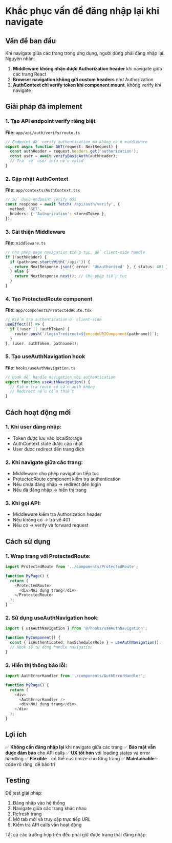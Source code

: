# Khắc phục vấn đề đăng nhập lại khi navigate

## Vấn đề ban đầu

Khi navigate giữa các trang trong ứng dụng, người dùng phải đăng nhập lại. Nguyên nhân:

1. **Middleware không nhận được Authorization header** khi navigate giữa các trang React
2. **Browser navigation không gửi custom headers** như Authorization
3. **AuthContext chỉ verify token khi component mount**, không verify khi navigate

## Giải pháp đã implement

### 1. Tạo API endpoint verify riêng biệt

**File:** `app/api/auth/verify/route.ts`
```typescript
// Endpoint để verify authentication mà không cần middleware
export async function GET(request: NextRequest) {
  const authHeader = request.headers.get('authorization');
  const user = await verifyBasicAuth(authHeader);
  // Trả về user info nếu valid
}
```

### 2. Cập nhật AuthContext

**File:** `app/contexts/AuthContext.tsx`
```typescript
// Sử dụng endpoint verify mới
const response = await fetch('/api/auth/verify', {
  method: 'GET',
  headers: { 'Authorization': storedToken },
});
```

### 3. Cải thiện Middleware

**File:** `middleware.ts`
```typescript
// Cho phép page navigation tiếp tục, để client-side handle
if (!authHeader) {
  if (pathname.startsWith('/api/')) {
    return NextResponse.json({ error: 'Unauthorized' }, { status: 401 });
  } else {
    return NextResponse.next(); // Cho phép tiếp tục
  }
}
```

### 4. Tạo ProtectedRoute component

**File:** `app/components/ProtectedRoute.tsx`
```typescript
// Kiểm tra authentication ở client-side
useEffect(() => {
  if (!user || !authToken) {
    router.push(`/login?redirect=${encodeURIComponent(pathname)}`);
  }
}, [user, authToken, pathname]);
```

### 5. Tạo useAuthNavigation hook

**File:** `hooks/useAuthNavigation.ts`
```typescript
// Hook để handle navigation với authentication
export function useAuthNavigation() {
  // Kiểm tra route có cần auth không
  // Redirect nếu cần thiết
}
```

## Cách hoạt động mới

### 1. Khi user đăng nhập:
- Token được lưu vào localStorage
- AuthContext state được cập nhật
- User được redirect đến trang đích

### 2. Khi navigate giữa các trang:
- Middleware cho phép navigation tiếp tục
- ProtectedRoute component kiểm tra authentication
- Nếu chưa đăng nhập → redirect đến login
- Nếu đã đăng nhập → hiển thị trang

### 3. Khi gọi API:
- Middleware kiểm tra Authorization header
- Nếu không có → trả về 401
- Nếu có → verify và forward request

## Cách sử dụng

### 1. Wrap trang với ProtectedRoute:
```typescript
import ProtectedRoute from '../components/ProtectedRoute';

function MyPage() {
  return (
    <ProtectedRoute>
      <div>Nội dung trang</div>
    </ProtectedRoute>
  );
}
```

### 2. Sử dụng useAuthNavigation hook:
```typescript
import { useAuthNavigation } from '@/hooks/useAuthNavigation';

function MyComponent() {
  const { isAuthenticated, hasSchedulerRole } = useAuthNavigation();
  // Hook sẽ tự động handle navigation
}
```

### 3. Hiển thị thông báo lỗi:
```typescript
import AuthErrorHandler from './components/AuthErrorHandler';

function MyPage() {
  return (
    <div>
      <AuthErrorHandler />
      <div>Nội dung trang</div>
    </div>
  );
}
```

## Lợi ích

✅ **Không cần đăng nhập lại** khi navigate giữa các trang
✅ **Bảo mật vẫn được đảm bảo** cho API calls
✅ **UX tốt hơn** với loading states và error handling
✅ **Flexible** - có thể customize cho từng trang
✅ **Maintainable** - code rõ ràng, dễ bảo trì

## Testing

Để test giải pháp:

1. Đăng nhập vào hệ thống
2. Navigate giữa các trang khác nhau
3. Refresh trang
4. Mở tab mới và truy cập trực tiếp URL
5. Kiểm tra API calls vẫn hoạt động

Tất cả các trường hợp trên đều phải giữ được trạng thái đăng nhập. 